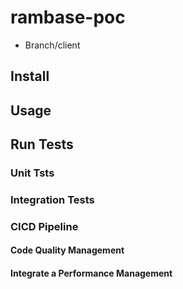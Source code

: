 # rambase-poc

- Branch/client

## Install

## Usage

## Run Tests

### Unit Tsts

### Integration Tests

### CICD Pipeline

#### Code Quality Management

#### Integrate a Performance Management


